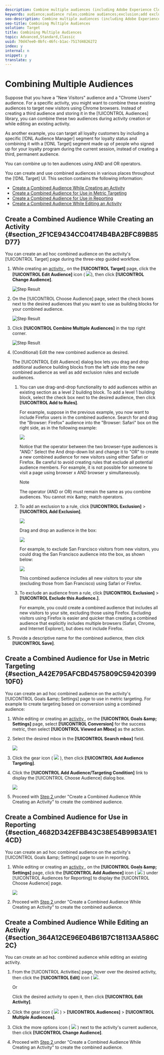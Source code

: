 ```yaml
---
description: Combine multiple audiences (including Adobe Experience Cloud audiences and Target audiences) on the fly to create ad hoc audiences. You can also create exclusion rules and exclude audiences from a rule.
keywords: audience;audience rules;combine audiences;exclusion;add exclusion;exclude;combining audiences;adhoc audience;ad hoc audience
seo-description: Combine multiple audiences (including Adobe Experience Cloud audiences and Target audiences) on the fly to create ad hoc audiences. You can also create exclusion rules and exclude audiences from a rule.
seo-title: Combining Multiple Audiences
solution: Target
title: Combining Multiple Audiences
topic: Advanced,Standard,Classic
uuid: 70d47ee0-0bfc-46fc-b1ac-7517d4826272
index: y
internal: n
snippet: y
translate: y
---
```


# Combining Multiple Audiences

Suppose that you have a "New Visitors" audience and a "Chrome Users" audience. For a specific activity, you might want to combine these existing audiences to target new visitors using Chrome browsers. Instead of creating a third audience and storing it in the [!UICONTROL  Audiences] library, you can combine these two audiences during activity creation or while editing an existing activity. 

As another example, you can target all loyalty customers by including a specific [!DNL  Audience Manager] segment for loyalty status and combining it with a [!DNL  Target] segment made up of people who signed up for your loyalty program during the current session, instead of creating a third, permanent audience. 

You can combine up to ten audiences using AND and OR operators. 

You can create and use combined audiences in various places throughout the [!DNL  Target] UI. This section contains the following information: 


* [ Create a Combined Audience While Creating an Activity ](../../c_target/c_audiences/c_combining-multiple-audiences.md#section_2F1CE9434CC04174B4BA2BFC89B85D77)
* [ Create a Combined Audience for Use in Metric Targeting ](../../c_target/c_audiences/c_combining-multiple-audiences.md#section_A42E795AFCBD4575809C5942039910F0)
* [ Create a Combined Audience for Use in Reporting ](../../c_target/c_audiences/c_combining-multiple-audiences.md#section_4682D342EFBB43C38E54B99B3A1E14CD)
* [ Create a Combined Audience While Editing an Activity ](../../c_target/c_audiences/c_combining-multiple-audiences.md#section_364A12CE96E04B61B7C18113AA586C2C)


## Create a Combined Audience While Creating an Activity {#section_2F1CE9434CC04174B4BA2BFC89B85D77}

You can create an ad hoc combined audience on the activity's [!UICONTROL  Target] page during the three-step guided workflow. 


1. While creating an [ activity ](../../c_activities.md#concept_D317A95A1AB54674BA7AB65C7985BA03), on the **[!UICONTROL  Target]** page, click the **[!UICONTROL  Edit Audience]** icon (  ![](assets/icon_edit_audience.png)), then click **[!UICONTROL  Change Audience]**. 

   ![Step Result](assets/edit_audience.png) 

1. On the [!UICONTROL  Choose Audience] page, select the check boxes next to the desired audiences that you want to use as building blocks for your combined audience. 

   ![Step Result](assets/combine_multiple_audiences1.png) 

1. Click **[!UICONTROL  Combine Multiple Audiences]** in the top right corner. 

   ![Step Result](assets/combine_multiple_audiences2.png) 

1. (Conditional) Edit the new combined audience as desired. 

   The [!UICONTROL  Edit Audience] dialog box lets you drag and drop additional audience building blocks from the left side into the new combined audience as well as add exclusion rules and exclude audiences. 

    1. You can use drag-and-drop functionality to add audiences within an existing section as a level 2 building block. To add a level 1 building block, select the check box next to the desired audience, then click **[!UICONTROL  Add to Rules]**. 

       For example, suppose in the previous example, you now want to include Firefox users in the combined audience. Search for and drag the "Browser: Firefox" audience into the "Browser: Safari" box on the right side, as in the following example: 

       ![](assets/combine_multiple_audiences3.png) 

       Notice that the operator between the two browser-type audiences is "AND." Select the And drop-down list and change it to "OR" to create a new combined audience for new visitors using either Safari or Firefox. Be careful to avoid creating rules that exclude all potential audience members. For example, it is not possible for someone to visit a page using browser x AND browser y simultaneously. 


       >[!NOTE]
       >
       >The operator (AND or OR) must remain the same as you combine audiences. You cannot mix &amp;amp; match operators.


    1. To add an exclusion to a rule, click **[!UICONTROL  Exclusion]** > **[!UICONTROL  Add Exclusion]**. 

       ![](assets/combine_multiple_audiences3a.png) 

       Drag and drop an audience in the box: 

       ![](assets/combine_multiple_audiences3b.png) 

       For example, to exclude San Francisco visitors from new visitors, you could drag the San Francisco audience into the box, as shown below: 

       ![](assets/combine_multiple_audiences3b2.png) 

       This combined audience includes all new visitors to your site (excluding those from San Francisco) using Safari or Firefox. 

    1. To exclude an audience from a rule, click **[!UICONTROL  Exclusion]** > **[!UICONTROL  Exclude this Audience.]**. 

       For example, you could create a combined audience that includes all new visitors to your site, excluding those using Firefox. Excluding visitors using Firefox is easier and quicker than creating a combined audience that explicitly includes multiple browsers (Safari, Chrome, and Internet Explorer), but does not include Firefox. 


1. Provide a descriptive name for the combined audience, then click **[!UICONTROL  Save]**. 



## Create a Combined Audience for Use in Metric Targeting {#section_A42E795AFCBD4575809C5942039910F0}

You can create an ad hoc combined audience on the activity's [!UICONTROL  Goals &amp;amp; Settings] page to use in metric targeting. For example to create targeting based on conversion using a combined audience: 


1. While editing or creating an [ activity ](../../c_activities.md#concept_D317A95A1AB54674BA7AB65C7985BA03), on the **[!UICONTROL  Goals &amp;amp; Settings]** page, select **[!UICONTROL  Conversion]** for the success metric, then select **[!UICONTROL  Viewed an Mbox]** as the action. 

1. Select the desired mbox in the **[!UICONTROL  Search mbox]** field. 

   ![](assets/combine_multiple_audiences4.png) 

1. Click the gear icon (  ![](assets/icon_gear.png) ), then click **[!UICONTROL  Add Audience Targeting]**. 

1. Click the **[!UICONTROL  Add Audience/Targeting Condition]** link to display the [!UICONTROL  Choose Audience] dialog box. 

   ![](assets/combine_multiple_audiences5.png) 

1. Proceed with [ Step 2 ](../../c_target/c_audiences/c_combining-multiple-audiences.md#section_2F1CE9434CC04174B4BA2BFC89B85D77) under "Create a Combined Audience While Creating an Activity" to create the combined audience. 



## Create a Combined Audience for Use in Reporting {#section_4682D342EFBB43C38E54B99B3A1E14CD}

You can create an ad hoc combined audience on the activity's [!UICONTROL  Goals &amp;amp; Settings] page to use in reporting. 


1. While editing or creating an [ activity ](../../c_activities.md#concept_D317A95A1AB54674BA7AB65C7985BA03), on the **[!UICONTROL  Goals &amp;amp; Settings]** page, click the **[!UICONTROL  Add Audience]** icon (  ![](assets/icon_plus_sign.png) ) under [!UICONTROL  Audiences for Reporting] to display the [!UICONTROL  Choose Audience] page. 

   ![](assets/combine_multiple_audiences6.png) 

1. Proceed with [ Step 2 ](../../c_target/c_audiences/c_combining-multiple-audiences.md#section_2F1CE9434CC04174B4BA2BFC89B85D77) under "Create a Combined Audience While Creating an Activity" to create the combined audience. 



## Create a Combined Audience While Editing an Activity {#section_364A12CE96E04B61B7C18113AA586C2C}

You can create an ad hoc combined audience while editing an existing activity. 


1. From the [!UICONTROL  Activities] page, hover over the desired activity, then click the **[!UICONTROL  Edit]** icon (  ![](assets/icon_edit.png). 

   Or 

   Click the desired activity to open it, then click **[!UICONTROL  Edit Activity]**. 

1. Click the gear icon (  ![](assets/icon_gear.png) ) > **[!UICONTROL  Audiences]** > **[!UICONTROL  Multiple Audiences]**. 

1. Click the more options icon (  ![](assets/icon_more_options.png) ) next to the activity's current audience, then click **[!UICONTROL  Change Audience]**. 

1. Proceed with [ Step 2 ](../../c_target/c_audiences/c_combining-multiple-audiences.md#section_2F1CE9434CC04174B4BA2BFC89B85D77) under "Create a Combined Audience While Creating an Activity" to create the combined audience. 


